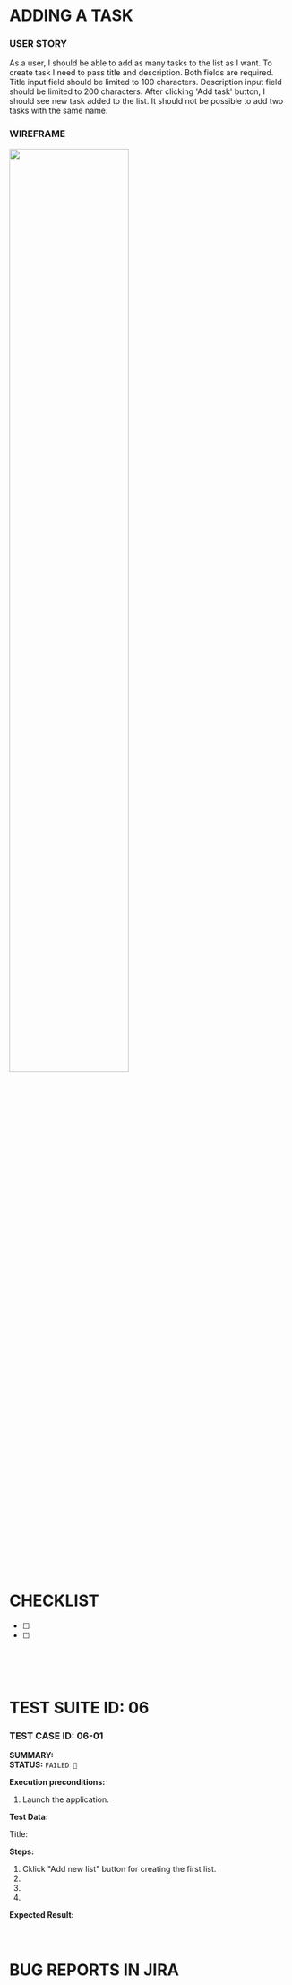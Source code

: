 # ADDING A TASK

### USER STORY

As a user, I should be able to add as many tasks to the list as I want. 
To create task I need to pass title and description. 
Both fields are required. Title input field should be limited to 100 characters. 
Description input field should be limited to 200 characters. 
After clicking 'Add task' button, I should see new task added to the list. 
It should not be possible to add two tasks with the same name.

### WIREFRAME

<img src="https://user-images.githubusercontent.com/80547490/221488781-559ff917-7ca5-4a9b-b92f-a6adea29ea10.png" width=65% high=65%>

# CHECKLIST

- [ ] 
- [ ] 
<br><br><br>

# TEST SUITE ID: 06


### TEST CASE ID: 06-01

**SUMMARY:**  <br>
**STATUS:** `FAILED 🔴` <br> 

**Execution preconditions:**
  1. Launch the application.

**Test Data:** 
<p>Title: 
<br>
  
**Steps:**
  1. Cklick "Add new list" button for creating the first list.
  2. 
  3. 
  4. 
  
**Expected Result:**
<br><br><br>  
  

# BUG REPORTS IN JIRA
